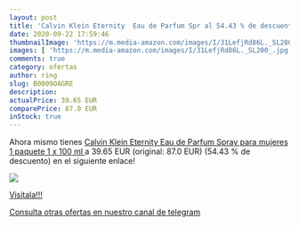 ```yaml
---
layout: post
title: 'Calvin Klein Eternity  Eau de Parfum Spr al 54.43 % de descuento'
date: 2020-09-22 17:59:46
thumbnailImage: 'https://m.media-amazon.com/images/I/31LefjRd86L._SL200_.jpg'
images: [ 'https://m.media-amazon.com/images/I/31LefjRd86L._SL200_.jpg' ]
comments: true
category: ofertas
author: ring
slug: B0009OAGRE
description:
actualPrice: 39.65 EUR
comparePrice: 87.0 EUR
inStock: true
---
```


Ahora mismo tienes [Calvin Klein Eternity  Eau de Parfum Spray para mujeres  1 paquete  1 x 100 ml ](https://www.amazon.com/dp/B0009OAGRE/?tag=redken08-20) a 39.65 EUR (original: 87.0 EUR) (54.43 %  de descuento) en el siguiente enlace!

[![](https://m.media-amazon.com/images/I/31LefjRd86L._SL200_.jpg)](https://www.amazon.com/dp/B0009OAGRE/?tag=redken08-20)

[Visítala!!!](https://www.amazon.com/dp/B0009OAGRE/?tag=redken08-20)

[Consulta otras ofertas en nuestro canal de telegram](https://t.me/s/ofertas25)
